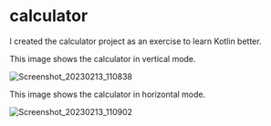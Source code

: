# calculator
I created the calculator project as an exercise to learn Kotlin better.

This image shows the calculator in vertical mode.

<img>![Screenshot_20230213_110838](https://user-images.githubusercontent.com/97099388/218585778-8980265f-dad2-453b-8e67-3d8c6b72ef58.png)

This image shows the calculator in horizontal mode.

<img>![Screenshot_20230213_110902](https://user-images.githubusercontent.com/97099388/218585797-d12c9de0-99eb-456b-84fd-d3b2627d2f96.png)
